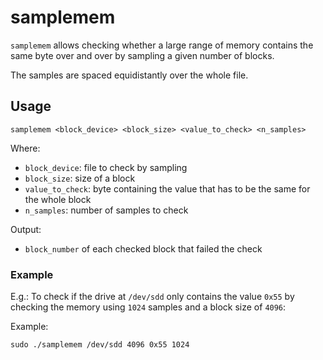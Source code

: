 # samplemem

`samplemem` allows checking whether a large range of memory contains the same byte over and over by sampling a given number of blocks.

The samples are spaced equidistantly over the whole file.

## Usage

```
samplemem <block_device> <block_size> <value_to_check> <n_samples>
```

Where:
 - `block_device`: file to check by sampling
 - `block_size`: size of a block
 - `value_to_check`: byte containing the value that has to be the same for the whole block
 - `n_samples`: number of samples to check

Output:
 - `block_number` of each checked block that failed the check

### Example
E.g.: To check if the drive at `/dev/sdd` only contains the value `0x55` by checking the memory using `1024` samples and a block size of `4096`: 

Example:
```
sudo ./samplemem /dev/sdd 4096 0x55 1024
```
